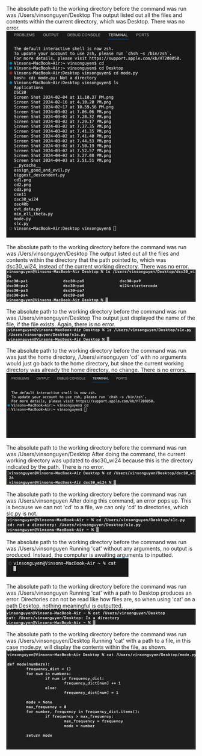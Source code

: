 The absolute path to the working directory before the command was run was /Users/vinsonguyen/Desktop
The output listed out all the files and contents within the current directory, which was Desktop. There was no error.
![Image](ls1.png)

The absolute path to the working directory before the command was run was /Uers/vinsonguyen/Desktop
The output listed out all the files and contents within the directory that the path pointed to, which was dsc30_wi24, instead of the current working directory. There was no error.
![Image](ls2.png)

The absolute path to the working directory before the command was run was /Users/vinsonguyen/Desktop
The output just displayed the name of the file, if the file exists. Again, there is no error.
![Image](ls3.png)

The absolute path to the working directory before the command was run was just the home directory, /Users/vinsonguyen
'cd' with no arguments would just go back to the home directory, but since the current working directory was already the home directory, no change. There is no errors.
![Image](cd1.png)

The absolute path to the working directory before the command was run was /Users/vinsonguyen/Desktop
After doing the command, the current working directory was updated to dsc30_wi24 because this is the directory indicated by the path. There is no error.
![Image](cd2.png)

The absolute path to the working directory before the command was run was /Users/vinsonguyen
After doing this command, an error pops up. This is because we can not 'cd' to a file, we can only 'cd' to directories, which slc.py is not. 
![Image](cd3.png)

The absolute path to the working directory before the command was run was /Users/vinsonguyen
Running 'cat' without any arguments, no output is produced. Instead, the computer is awaiting arguments to inputted.
![Image](cat1.png)

The absolute path to the working directory before the command was run was /Users/vinsonguyen
Running 'cat' with a path to Desktop produces an error. Directories can not be read like how files are, so when using 'cat' on a path Desktop, nothing meaningful is outputted.
![Image](cat2.png)

The absolute path to the working directory before the command was run was /Users/vinsonguyen/Desktop
Running 'cat' with a path to a file, in this case mode.py, will display the contents within the file, as shown. 
![Image](cat3.png)
